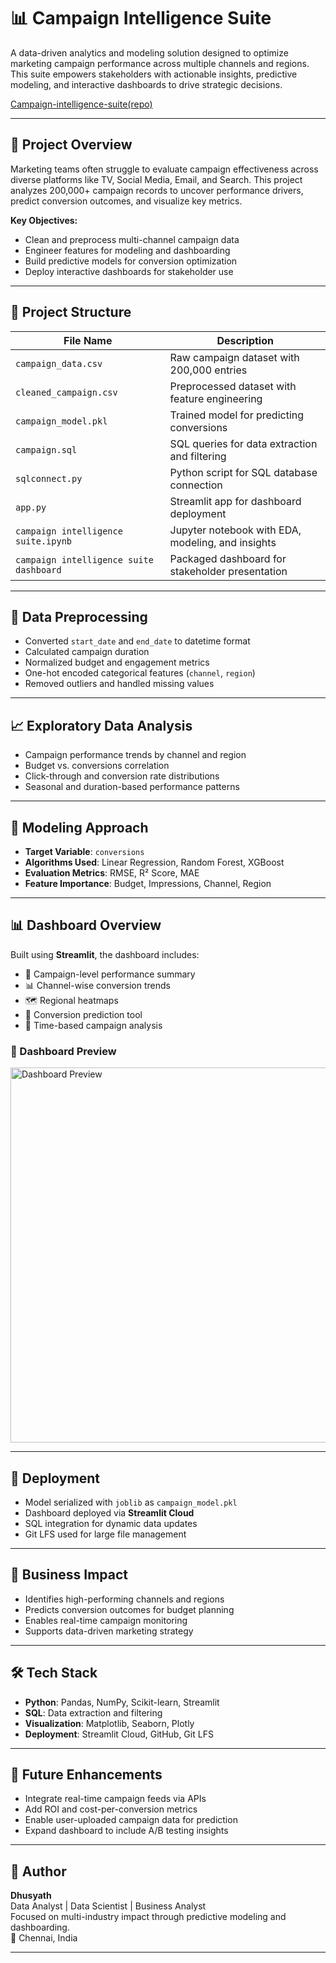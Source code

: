 # 📊 Campaign Intelligence Suite

A data-driven analytics and modeling solution designed to optimize marketing campaign performance across multiple channels and regions. This suite empowers stakeholders with actionable insights, predictive modeling, and interactive dashboards to drive strategic decisions.

[Campaign-intelligence-suite(repo)](https://github.com/aneshraj-data-96/Campaign-intelligence-suite)

---

## 🧠 Project Overview

Marketing teams often struggle to evaluate campaign effectiveness across diverse platforms like TV, Social Media, Email, and Search. This project analyzes 200,000+ campaign records to uncover performance drivers, predict conversion outcomes, and visualize key metrics.

**Key Objectives:**
- Clean and preprocess multi-channel campaign data
- Engineer features for modeling and dashboarding
- Build predictive models for conversion optimization
- Deploy interactive dashboards for stakeholder use

---

## 📁 Project Structure

| File Name                          | Description                                                                 |
|------------------------------------|-----------------------------------------------------------------------------|
| `campaign_data.csv`                | Raw campaign dataset with 200,000 entries                                  |
| `cleaned_campaign.csv`            | Preprocessed dataset with feature engineering                              |
| `campaign_model.pkl`              | Trained model for predicting conversions                                   |
| `campaign.sql`                    | SQL queries for data extraction and filtering                              |
| `sqlconnect.py`                   | Python script for SQL database connection                                  |
| `app.py`                          | Streamlit app for dashboard deployment                                     |
| `campaign intelligence suite.ipynb` | Jupyter notebook with EDA, modeling, and insights                        |
| `campaign intelligence suite dashboard` | Packaged dashboard for stakeholder presentation                     |

---

## 🧹 Data Preprocessing

- Converted `start_date` and `end_date` to datetime format
- Calculated campaign duration
- Normalized budget and engagement metrics
- One-hot encoded categorical features (`channel`, `region`)
- Removed outliers and handled missing values

---

## 📈 Exploratory Data Analysis

- Campaign performance trends by channel and region
- Budget vs. conversions correlation
- Click-through and conversion rate distributions
- Seasonal and duration-based performance patterns

---

## 🤖 Modeling Approach

- **Target Variable**: `conversions`
- **Algorithms Used**: Linear Regression, Random Forest, XGBoost
- **Evaluation Metrics**: RMSE, R² Score, MAE
- **Feature Importance**: Budget, Impressions, Channel, Region

---

## 📊 Dashboard Overview

Built using **Streamlit**, the dashboard includes:

- 📍 Campaign-level performance summary
- 📊 Channel-wise conversion trends
- 🗺️ Regional heatmaps
- 🔮 Conversion prediction tool
- 📅 Time-based campaign analysis

### 📸 Dashboard Preview

<img src="https://image2url.com/images/1755692537776-dc5c5f78-5f17-4827-9525-b1dcb926c37f.png" alt="Dashboard Preview" width="600"/>

---

## 🚀 Deployment

- Model serialized with `joblib` as `campaign_model.pkl`
- Dashboard deployed via **Streamlit Cloud**
- SQL integration for dynamic data updates
- Git LFS used for large file management

---

## 🧠 Business Impact

- Identifies high-performing channels and regions
- Predicts conversion outcomes for budget planning
- Enables real-time campaign monitoring
- Supports data-driven marketing strategy

---

## 🛠️ Tech Stack

- **Python**: Pandas, NumPy, Scikit-learn, Streamlit
- **SQL**: Data extraction and filtering
- **Visualization**: Matplotlib, Seaborn, Plotly
- **Deployment**: Streamlit Cloud, GitHub, Git LFS

---

## 📌 Future Enhancements

- Integrate real-time campaign feeds via APIs
- Add ROI and cost-per-conversion metrics
- Enable user-uploaded campaign data for prediction
- Expand dashboard to include A/B testing insights

---

## 👤 Author

**Dhusyath**  
Data Analyst | Data Scientist | Business Analyst  
Focused on multi-industry impact through predictive modeling and dashboarding.  
📍 Chennai, India

---
